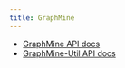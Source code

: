 ```yaml
---
title: GraphMine
---
```


- [GraphMine API docs](api/graphmine-api)
- [GraphMine-Util API docs](api/graphmine-util)
